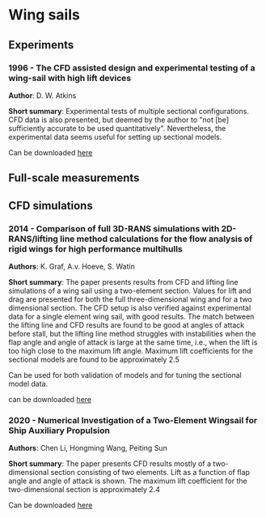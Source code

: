 # Wing sails


## Experiments

### 1996 - The CFD assisted design and experimental testing of a wing-sail with high lift devices

**Author**: D. W. Atkins

**Short summary**: Experimental tests of multiple sectional configurations. CFD data is also presented, but deemed by the author to "not [be] sufficiently accurate to be used quantitatively". Nevertheless, the experimental data seems useful for setting up sectional models.

Can be downloaded [here](https://salford-repository.worktribe.com/output/1453316/the-cfd-assisted-design-and-experimental-testing-of-a-wing-sail-with-high-lift-devices)

## Full-scale measurements

## CFD simulations

### 2014 - Comparison of full 3D-RANS simulations with 2D-RANS/lifting line method calculations for the flow analysis of rigid wings for high performance multihulls

**Authors**: K. Graf, A.v. Hoeve, S. Watin

**Short summary**: The paper presents results from CFD and lifting line simulations of a wing sail using a two-element section. Values for lift and drag are presented for both the full three-dimensional wing and for a two dimensional section. The CFD setup is also verified against experimental data for a single element wing sail, with good results. The match between the lifting line and CFD results are found to be good at angles of attack before stall, but the lifting line method struggles with instabilities when the flap angle and angle of attack is large at the same time, i.e., when the lift is too high close to the maximum lift angle. Maximum lift coefficients for the sectional models are found to be approximately 2.5 

Can be used for both validation of models and for tuning the sectional model data.

can be downloaded [here](https://www.sciencedirect.com/science/article/pii/S0029801814002637)

### 2020 - Numerical Investigation of a Two-Element Wingsail for Ship Auxiliary Propulsion

**Authors**: Chen Li, Hongming Wang, Peiting Sun

**Short summary**: The paper presents CFD results mostly of a two-dimensional section consisting of two elements. Lift as a function of flap angle and angle of attack is shown. The maximum lift coefficient for the two-dimensional section is approximately 2.4

Can be downloaded [here](https://www.mdpi.com/2077-1312/8/5/333)